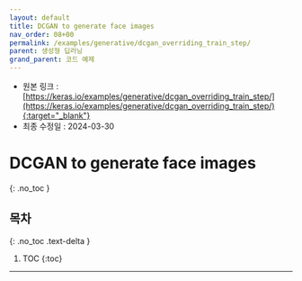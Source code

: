 ```yaml
---
layout: default
title: DCGAN to generate face images
nav_order: 08+00
permalink: /examples/generative/dcgan_overriding_train_step/
parent: 생성형 딥러닝
grand_parent: 코드 예제
---
```


* 원본 링크 : [https://keras.io/examples/generative/dcgan_overriding_train_step/](https://keras.io/examples/generative/dcgan_overriding_train_step/){:target="_blank"}
* 최종 수정일 : 2024-03-30

# DCGAN to generate face images
{: .no_toc }

## 목차
{: .no_toc .text-delta }

1. TOC
{:toc}

---
